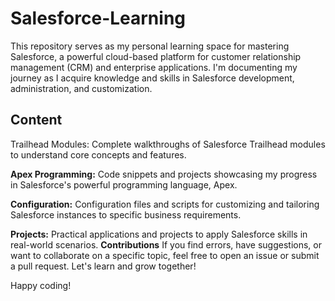 # Salesforce-Learning
This repository serves as my personal learning space for mastering Salesforce, a powerful cloud-based platform for customer relationship management (CRM) and enterprise applications. I'm documenting my journey as I acquire knowledge and skills in Salesforce development, administration, and customization.

 ## Content
Trailhead Modules: Complete walkthroughs of Salesforce Trailhead modules to understand core concepts and features.

**Apex Programming:** Code snippets and projects showcasing my progress in Salesforce's powerful programming language, Apex.

**Configuration:** Configuration files and scripts for customizing and tailoring Salesforce instances to specific business requirements.

**Projects:** Practical applications and projects to apply Salesforce skills in real-world scenarios.
**Contributions**
If you find errors, have suggestions, or want to collaborate on a specific topic, feel free to open an issue or submit a pull request. Let's learn and grow together!

Happy coding!
